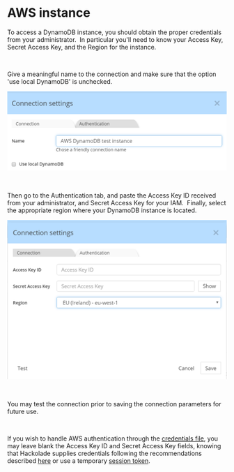 # AWS instance

To access a DynamoDB instance, you should obtain the proper credentials from your administrator.&nbsp; In particular you'll need to know your Access Key, Secret Access Key, and the Region for the instance.

&nbsp;

Give a meaningful name to the connection and make sure that the option 'use local DynamoDB' is unchecked.

![Reverse-Engineering - DynamoDB connect AWS1](<lib/Rev-Engineering%20-%20DynamoDB%20connect%20AWS1.png>)

&nbsp;

Then go to the Authentication tab, and paste the Access Key ID received from your administrator, and Secret Access Key for your IAM.&nbsp; Finally, select the appropriate region where your DynamoDB instance is located.

![Reverse-Engineering - DynamoDB connect AWS2](<lib/Rev-Engineering%20-%20DynamoDB%20connect%20AWS2.png>)

&nbsp;

You may test the connection prior to saving the connection parameters for future use.

&nbsp;

If you wish to handle AWS authentication through the [credentials file](<https://docs.aws.amazon.com/cli/latest/userguide/cli-configure-files.html> "target=\"\_blank\""), you may leave blank the Access Key ID and Secret Access Key fields, knowing that Hackolade supplies credentials following the recommendations described [here](<https://docs.aws.amazon.com/sdk-for-javascript/v2/developer-guide/setting-credentials-node.html> "target=\"\_blank\"") or use a temporary [session token](<https://docs.aws.amazon.com/IAM/latest/UserGuide/id\_credentials\_temp\_use-resources.html> "target=\"\_blank\"").

